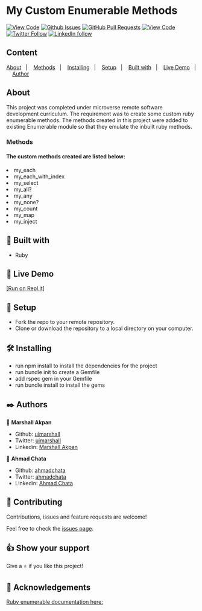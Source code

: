 # My Custom Enumerable Methods
  
[![View Code](https://img.shields.io/badge/View%20-Code-green)](https://github.com/uimarshall/enumerable-methods/tree/feature/feature_custom_enumerable_methods)
[![Github Issues](https://img.shields.io/badge/GitHub-Issues-orange)](https://github.com/uimarshall/enumerable-methods/issues)
[![GitHub Pull Requests](https://img.shields.io/badge/GitHub-Pull%20Requests-blue)](https://github.com/uimarshall/enumerable-methods/pulls)
[![View Code](https://img.shields.io/badge/Github-Author-black)](https://github.com/uimarshall)
[![Twitter Follow](https://img.shields.io/badge/Twitter-Marshall-%231DA1F2)](https://twitter.com/uimarshall)
[![LinkedIn follow](https://img.shields.io/badge/LinkedIn-Marshall-%232867B2)](https://www.linkedin.com/in/marshall-akpan-19745526/)


## Content

<a text-align="center" href="#about">About</a>&nbsp;&nbsp;&nbsp;|&nbsp;&nbsp;&nbsp;
<a href="#method">Methods</a>&nbsp;&nbsp;&nbsp;|&nbsp;&nbsp;&nbsp;
<a href="#ins">Installing</a>&nbsp;&nbsp;&nbsp;|&nbsp;&nbsp;&nbsp;
<a href="#set">Setup</a>&nbsp;&nbsp;&nbsp;|&nbsp;&nbsp;&nbsp;
<a href="#with">Built with</a>&nbsp;&nbsp;&nbsp;|&nbsp;&nbsp;&nbsp;
<a href="#ldl">Live Demo</a>&nbsp;&nbsp;&nbsp;|&nbsp;&nbsp;&nbsp;
<a href="#author">Author</a>


## About <a name = "about"></a>
This project was completed under microverse remote software development curriculum. The requirement was to create some custom ruby enumerable methods. The methods created in this project were added to existing Enumerable module so that they emulate the inbuilt ruby methods. 

<h3>Methods <a name = "method"></a></h3>
<h4>The custom methods created are listed below:</h4>
<li>my_each</li>
<li>my_each_with_index</li>
<li>my_select</li>
<li>my_all?</li>
<li>my_any</li>
<li>my_none?</li>
<li>my_count</li>
<li>my_map</li>
<li>my_inject</li>

## 🔧 Built with<a name = "with"></a>

- Ruby

## 🔴 Live Demo <a name = "ldl"></a>


[[Run on Repl.it]](https://repl.it/@uimarshall/My-custom-enumerable-methods#main.rb)

## 🔨 Setup <a name = "set"></a>

- Fork the repo to your remote repository.
- Clone or download the repository to a local directory on your computer.

## 🛠 Installing <a name = "ins"></a>

- run npm install to install the dependencies for the project
- run bundle init to create a Gemfile
- add rspec gem in your Gemfile
- run bundle install to install the gems

## ✒️  Authors <a name = "author"></a>

👤 **Marshall Akpan**

- Github: [uimarshall](https://github.com/uimarshall)
- Twitter: [uimarshall](https://twitter.com/uimarshall)
- Linkedin: [Marshall Akpan](https://www.linkedin.com/in/marshall-akpan-19745526/)

👤 **Ahmad Chata**

- Github: [ahmadchata](https://github.com/ahmadchata)
- Twitter: [ahmadchata](https://twitter.com/ahmadchata)
- Linkedin: [Ahmad Chata](https://www.linkedin.com/in/ahmad-chata-957b9b51/)

## 🤝 Contributing

Contributions, issues and feature requests are welcome!

Feel free to check the [issues page](https://github.com/uimarshall/enumerable-methods/issues).


## 👍 Show your support

Give a ⭐️ if you like this project!

## :clap: Acknowledgements
[Ruby enumerable documentation here:](https://ruby-doc.org/core-2.7.1/Enumerable.html)<br>